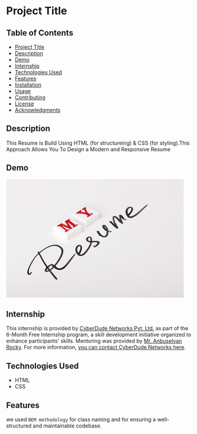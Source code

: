 # Project Title 
<!--
Bulid a Resume Using `HTML` , `CSS` -->

## Table of Contents

- [Project Title](#project-title)
- [Description](#description)
- [Demo](#demo)
- [Internship](#internship)
- [Technologies Used](#technologies-used)
- [Features](#features)
- [Installation](#installation)
- [Usage](#usage)
- [Contributing](#contributing)
- [License](#license)
- [Acknowledgments](#acknowledgments)

## Description
This Resume is Build Using HTML (for structureing) & CSS (for styling).This Approach Allows You To Design a Modern and Responsive Resume
## Demo
<!--[Include links to a live demo, screenshots, or GIFs that showcase your project in action.] -->
<a taget="_blank" href="https://dineshdevelope.github.io/Resume/">
    <img src="./assets/images/my-resume.jpg" alt="live preview dinesh resume"/>
</a>

## Internship
This internship is provided by [CyberDude Networks Pvt. Ltd.](https://youtube.com/cyberdudenetworks) as part of the 6-Month Free Internship program, a skill development initiative organized to enhance participants' skills. Mentoring was provided by [Mr. Anbuselvan Rocky](https://instagram.com/anbuselvanrocky). For more information, [you can contact CyberDude Networks here](https://cyberdudenetworks.com).
## Technologies Used 
<!--[List the technologies, programming languages, and libraries/frameworks used in your project.] -->
<ul>
    <li>HTML</l1>
    <li>CSS</l1>
</ul>

## Features
<!--- - [List the key features and functionality of your project.] -->
we used `BEM methodology` for class naming and for ensuring a well-structured and maintainable codebase.

<!-- ## Installation
[Provide step-by-step instructions on how to install and set up your project locally. Include any prerequisites and dependencies.]
## Usage
[Explain how to use your project, including any configuration options, examples, or code snippets.]
## Contributing
[Explain how others can contribute to your project, such as reporting issues, submitting pull requests, and any coding guidelines.]
## License
[Specify the license under which your project is distributed. For example, you can use an open-source license like MIT, GPL, or Apache 2.0. Include a link to the full license text.] -->
<!-- ## Acknowledgments
[If your project uses third-party code, libraries, or resources, acknowledge and give credit to the authors or projects that have been helpful.]
---
[Optional: Include badges, social media links, or additional information about your project or yourself.] -->
